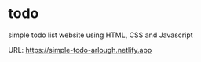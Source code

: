 # todo
simple todo list website using HTML, CSS and Javascript

URL: https://simple-todo-arlough.netlify.app
